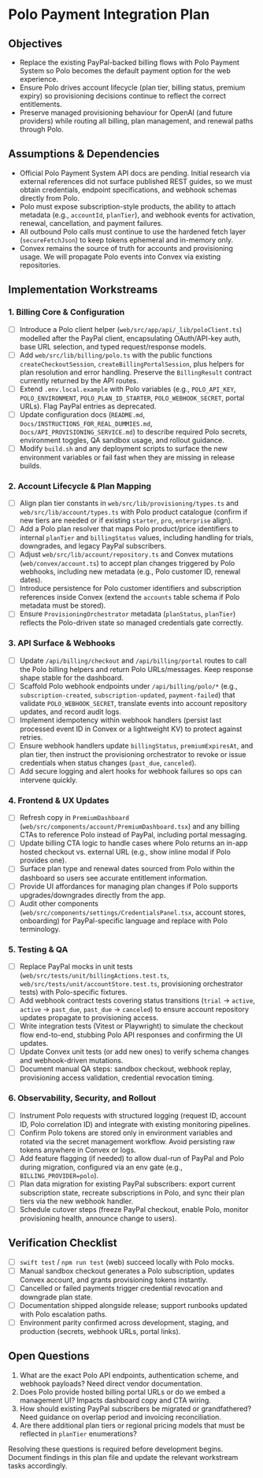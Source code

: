 # Polo Payment Integration Plan

## Objectives
- Replace the existing PayPal-backed billing flows with Polo Payment System so Polo becomes the default payment option for the web experience.
- Ensure Polo drives account lifecycle (plan tier, billing status, premium expiry) so provisioning decisions continue to reflect the correct entitlements.
- Preserve managed provisioning behaviour for OpenAI (and future providers) while routing all billing, plan management, and renewal paths through Polo.

## Assumptions & Dependencies
- Official Polo Payment System API docs are pending. Initial research via external references did not surface published REST guides, so we must obtain credentials, endpoint specifications, and webhook schemas directly from Polo.
- Polo must expose subscription-style products, the ability to attach metadata (e.g., `accountId`, `planTier`), and webhook events for activation, renewal, cancellation, and payment failures.
- All outbound Polo calls must continue to use the hardened fetch layer (`secureFetchJson`) to keep tokens ephemeral and in-memory only.
- Convex remains the source of truth for accounts and provisioning usage. We will propagate Polo events into Convex via existing repositories.

## Implementation Workstreams

### 1. Billing Core & Configuration
- [ ] Introduce a Polo client helper (`web/src/app/api/_lib/poloClient.ts`) modelled after the PayPal client, encapsulating OAuth/API-key auth, base URL selection, and typed request/response models.
- [ ] Add `web/src/lib/billing/polo.ts` with the public functions `createCheckoutSession`, `createBillingPortalSession`, plus helpers for plan resolution and error handling. Preserve the `BillingResult` contract currently returned by the API routes.
- [ ] Extend `.env.local.example` with Polo variables (e.g., `POLO_API_KEY`, `POLO_ENVIRONMENT`, `POLO_PLAN_ID_STARTER`, `POLO_WEBHOOK_SECRET`, portal URLs). Flag PayPal entries as deprecated.
- [ ] Update configuration docs (`README.md`, `Docs/INSTRUCTIONS_FOR_REAL_DUMMIES.md`, `Docs/API_PROVISIONING_SERVICE.md`) to describe required Polo secrets, environment toggles, QA sandbox usage, and rollout guidance.
- [ ] Modify `build.sh` and any deployment scripts to surface the new environment variables or fail fast when they are missing in release builds.

### 2. Account Lifecycle & Plan Mapping
- [ ] Align plan tier constants in `web/src/lib/provisioning/types.ts` and `web/src/lib/account/types.ts` with Polo product catalogue (confirm if new tiers are needed or if existing `starter`, `pro`, `enterprise` align).
- [ ] Add a Polo plan resolver that maps Polo product/price identifiers to internal `planTier` and `billingStatus` values, including handling for trials, downgrades, and legacy PayPal subscribers.
- [ ] Adjust `web/src/lib/account/repository.ts` and Convex mutations (`web/convex/account.ts`) to accept plan changes triggered by Polo webhooks, including new metadata (e.g., Polo customer ID, renewal dates).
- [ ] Introduce persistence for Polo customer identifiers and subscription references inside Convex (extend the `accounts` table schema if Polo metadata must be stored).
- [ ] Ensure `ProvisioningOrchestrator` metadata (`planStatus`, `planTier`) reflects the Polo-driven state so managed credentials gate correctly.

### 3. API Surface & Webhooks
- [ ] Update `/api/billing/checkout` and `/api/billing/portal` routes to call the Polo billing helpers and return Polo URLs/messages. Keep response shape stable for the dashboard.
- [ ] Scaffold Polo webhook endpoints under `/api/billing/polo/*` (e.g., `subscription-created`, `subscription-updated`, `payment-failed`) that validate `POLO_WEBHOOK_SECRET`, translate events into account repository updates, and record audit logs.
- [ ] Implement idempotency within webhook handlers (persist last processed event ID in Convex or a lightweight KV) to protect against retries.
- [ ] Ensure webhook handlers update `billingStatus`, `premiumExpiresAt`, and plan tier, then instruct the provisioning orchestrator to revoke or issue credentials when status changes (`past_due`, `canceled`).
- [ ] Add secure logging and alert hooks for webhook failures so ops can intervene quickly.

### 4. Frontend & UX Updates
- [ ] Refresh copy in `PremiumDashboard` (`web/src/components/account/PremiumDashboard.tsx`) and any billing CTAs to reference Polo instead of PayPal, including portal messaging.
- [ ] Update billing CTA logic to handle cases where Polo returns an in-app hosted checkout vs. external URL (e.g., show inline modal if Polo provides one).
- [ ] Surface plan type and renewal dates sourced from Polo within the dashboard so users see accurate entitlement information.
- [ ] Provide UI affordances for managing plan changes if Polo supports upgrades/downgrades directly from the app.
- [ ] Audit other components (`web/src/components/settings/CredentialsPanel.tsx`, account stores, onboarding) for PayPal-specific language and replace with Polo terminology.

### 5. Testing & QA
- [ ] Replace PayPal mocks in unit tests (`web/src/tests/unit/billingActions.test.ts`, `web/src/tests/unit/accountStore.test.ts`, provisioning orchestrator tests) with Polo-specific fixtures.
- [ ] Add webhook contract tests covering status transitions (`trial` → `active`, `active` → `past_due`, `past_due` → `canceled`) to ensure account repository updates propagate to provisioning access.
- [ ] Write integration tests (Vitest or Playwright) to simulate the checkout flow end-to-end, stubbing Polo API responses and confirming the UI updates.
- [ ] Update Convex unit tests (or add new ones) to verify schema changes and webhook-driven mutations.
- [ ] Document manual QA steps: sandbox checkout, webhook replay, provisioning access validation, credential revocation timing.

### 6. Observability, Security, and Rollout
- [ ] Instrument Polo requests with structured logging (request ID, account ID, Polo correlation ID) and integrate with existing monitoring pipelines.
- [ ] Confirm Polo tokens are stored only in environment variables and rotated via the secret management workflow. Avoid persisting raw tokens anywhere in Convex or logs.
- [ ] Add feature flagging (if needed) to allow dual-run of PayPal and Polo during migration, configured via an env gate (e.g., `BILLING_PROVIDER=polo`).
- [ ] Plan data migration for existing PayPal subscribers: export current subscription state, recreate subscriptions in Polo, and sync their plan tiers via the new webhook handler.
- [ ] Schedule cutover steps (freeze PayPal checkout, enable Polo, monitor provisioning health, announce change to users).

## Verification Checklist
- [ ] `swift test` / `npm run test` (web) succeed locally with Polo mocks.
- [ ] Manual sandbox checkout generates a Polo subscription, updates Convex account, and grants provisioning tokens instantly.
- [ ] Cancelled or failed payments trigger credential revocation and downgrade plan state.
- [ ] Documentation shipped alongside release; support runbooks updated with Polo escalation paths.
- [ ] Environment parity confirmed across development, staging, and production (secrets, webhook URLs, portal links).

## Open Questions
1. What are the exact Polo API endpoints, authentication scheme, and webhook payloads? Need direct vendor documentation.
2. Does Polo provide hosted billing portal URLs or do we embed a management UI? Impacts dashboard copy and CTA wiring.
3. How should existing PayPal subscribers be migrated or grandfathered? Need guidance on overlap period and invoicing reconciliation.
4. Are there additional plan tiers or regional pricing models that must be reflected in `planTier` enumerations?

Resolving these questions is required before development begins. Document findings in this plan file and update the relevant workstream tasks accordingly.

